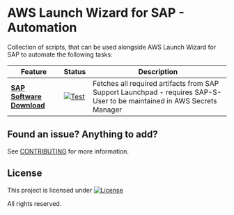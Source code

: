 # AWS Launch Wizard for SAP - Automation

Collection of scripts, that can be used alongside AWS Launch Wizard for SAP to automate the following tasks:

| Feature  | Status | Description |
| ------------- | ------------- | ------------- |
| **[SAP Software Download](software_download/)**   | [![Test](https://github.com/awslabs/aws-sap-automation/actions/workflows/software_download.yml/badge.svg)](https://github.com/awslabs/aws-sap-automation/actions/workflows/software_download.yml)  | Fetches all required artifacts from SAP Support Launchpad - requires SAP-S-User to be maintained in AWS Secrets Manager  |

## Found an issue? Anything to add?

See [CONTRIBUTING](CONTRIBUTING.md) for more information.

## License

This project is licensed under  [![License](https://img.shields.io/badge/License-Apache_2.0-blue.svg)](.LICENSE)
  
All rights reserved.
